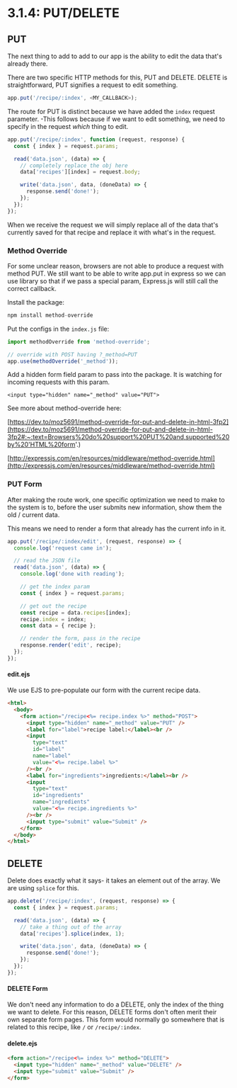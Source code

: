# 3.1.4: PUT/DELETE

## PUT

The next thing to add to add to our app is the ability to edit the data that's already there.

There are two specific HTTP methods for this, PUT and DELETE. DELETE is straightforward, PUT signifies a request to edit something.

```javascript
app.put('/recipe/:index', <MY_CALLBACK>);
```

The route for PUT is distinct because we have added the `index` request parameter. -This follows because if we want to edit something, we need to specify in the request _which_ thing to edit.

```javascript
app.put('/recipe/:index', function (request, response) {
  const { index } = request.params;

  read('data.json', (data) => {
    // completely replace the obj here
    data['recipes'][index] = request.body;

    write('data.json', data, (doneData) => {
      response.send('done!');
    });
  });
});
```

When we receive the request we will simply replace all of the data that's currently saved for that recipe and replace it with what's in the request.

### Method Override

For some unclear reason, browsers are not able to produce a request with method PUT. We still want to be able to write app.put in express so we can use library so that if we pass a special param, Express.js will still call the correct callback.

Install the package:

```javascript
npm install method-override
```

Put the configs in the `index.js` file:

```javascript
import methodOverride from 'method-override';

// override with POST having ?_method=PUT
app.use(methodOverride('_method'));
```

Add a hidden form field param to pass into the package. It is watching for incoming requests with this param.

```markup
<input type="hidden" name="_method" value="PUT">
```

See more about method-override here:

[https://dev.to/moz5691/method-override-for-put-and-delete-in-html-3fp2](https://dev.to/moz5691/method-override-for-put-and-delete-in-html-3fp2#:~:text=Browsers%20do%20support%20PUT%20and,supported%20by%20'HTML%20form'.)

[http://expressjs.com/en/resources/middleware/method-override.html](http://expressjs.com/en/resources/middleware/method-override.html)

### PUT Form

After making the route work, one specific optimization we need to make to the system is to, before the user submits new information, show them the old / current data.

This means we need to render a form that already has the current info in it.

```javascript
app.put('/recipe/:index/edit', (request, response) => {
  console.log('request came in');

  // read the JSON file
  read('data.json', (data) => {
    console.log('done with reading');

    // get the index param
    const { index } = request.params;

    // get out the recipe
    const recipe = data.recipes[index];
    recipe.index = index;
    const data = { recipe };

    // render the form, pass in the recipe
    response.render('edit', recipe);
  });
});
```

#### edit.ejs

We use EJS to pre-populate our form with the current recipe data.

```html
<html>
  <body>
    <form action="/recipe<%= recipe.index %>" method="POST">
      <input type="hidden" name="_method" value="PUT" />
      <label for="label">recipe label:</label><br />
      <input
        type="text"
        id="label"
        name="label"
        value="<%= recipe.label %>"
      /><br />
      <label for="ingredients">ingredients:</label><br />
      <input
        type="text"
        id="ingredients"
        name="ingredients"
        value="<%= recipe.ingredients %>"
      /><br />
      <input type="submit" value="Submit" />
    </form>
  </body>
</html>
```

## DELETE

Delete does exactly what it says- it takes an element out of the array. We are using `splice` for this.

```javascript
app.delete('/recipe/:index', (request, response) => {
  const { index } = request.params;

  read('data.json', (data) => {
    // take a thing out of the array
    data['recipes'].splice(index, 1);

    write('data.json', data, (doneData) => {
      response.send('done!');
    });
  });
});
```

#### DELETE Form

We don't need any information to do a DELETE, only the index of the thing we want to delete. For this reason, DELETE forms don't often merit their own separate form pages. This form would normally go somewhere that is related to this recipe, like `/` or `/recipe/:index`.

#### delete.ejs

```html
<form action="/recipe<%= index %>" method="DELETE">
  <input type="hidden" name="_method" value="DELETE" />
  <input type="submit" value="Submit" />
</form>
```
